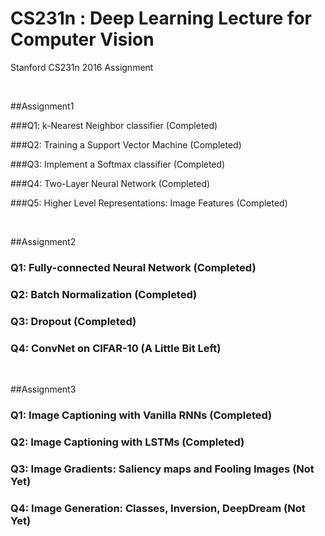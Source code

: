 # CS231n : Deep Learning Lecture for Computer Vision
Stanford CS231n 2016 Assignment

</br>

##Assignment1

###Q1: k-Nearest Neighbor classifier (Completed)

###Q2: Training a Support Vector Machine (Completed)

###Q3: Implement a Softmax classifier (Completed)

###Q4: Two-Layer Neural Network (Completed)

###Q5: Higher Level Representations: Image Features (Completed)

</br>

##Assignment2

### Q1: Fully-connected Neural Network (Completed)

### Q2: Batch Normalization (Completed)

### Q3: Dropout (Completed)

### Q4: ConvNet on CIFAR-10 (A Little Bit Left)

</br>


##Assignment3

### Q1: Image Captioning with Vanilla RNNs (Completed)

### Q2: Image Captioning with LSTMs (Completed)

### Q3: Image Gradients: Saliency maps and Fooling Images (Not Yet)

### Q4: Image Generation: Classes, Inversion, DeepDream (Not Yet)

